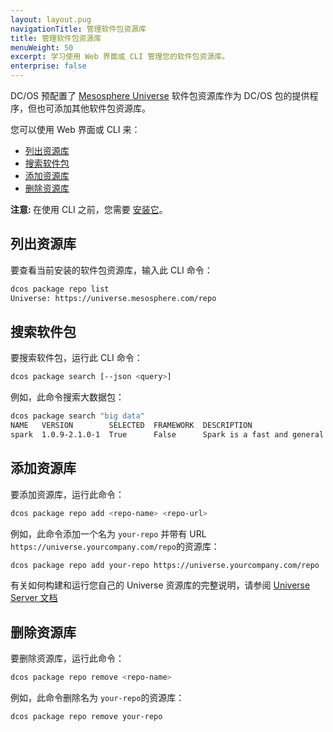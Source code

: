 ```yaml
---
layout: layout.pug
navigationTitle: 管理软件包资源库
title: 管理软件包资源库
menuWeight: 50
excerpt: 学习使用 Web 界面或 CLI 管理您的软件包资源库。
enterprise: false
---
```


<!-- The source repo for this topic is https://github.com/dcos/dcos-docs -->

DC/OS 预配置了 [Mesosphere Universe](https://github.com/mesosphere/universe) 软件包资源库作为 DC/OS 包的提供程序，但也可添加其他软件包资源库。

您可以使用 Web 界面或 CLI 来：

* [列出资源库](#listing)
* [搜索软件包](#finding-packages)
* [添加资源库](#adding)
* [删除资源库](#removing)

<p class="message--note"><strong>注意: </strong> 在使用 CLI 之前，您需要 <a href="/cn/1.11/cli/install/">安装它</a>。</p>

## <a name="listing"></a>列出资源库

要查看当前安装的软件包资源库，输入此 CLI 命令：

```bash
dcos package repo list
Universe: https://universe.mesosphere.com/repo
```

## <a name="finding-packages"></a>搜索软件包

要搜索软件包，运行此 CLI 命令：

```bash
dcos package search [--json <query>]
```

例如，此命令搜索大数据包：

```bash
dcos package search "big data"
NAME   VERSION        SELECTED  FRAMEWORK  DESCRIPTION                                                                       
spark  1.0.9-2.1.0-1  True      False      Spark is a fast and general cluster computing system for Big Data.  Documenta...
```

## <a name="adding"></a>添加资源库

要添加资源库，运行此命令：

```bash
dcos package repo add <repo-name> <repo-url>
```

例如，此命令添加一个名为 `your-repo` 并带有 URL `https://universe.yourcompany.com/repo`的资源库：

```bash
dcos package repo add your-repo https://universe.yourcompany.com/repo
```

有关如何构建和运行您自己的 Universe 资源库的完整说明，请参阅 [Universe Server 文档](https://github.com/mesosphere/universe#universe-server)

## <a name="removing"></a>删除资源库

要删除资源库，运行此命令：

```bash
dcos package repo remove <repo-name>
```

例如，此命令删除名为 `your-repo`的资源库：

```bash
dcos package repo remove your-repo
```
